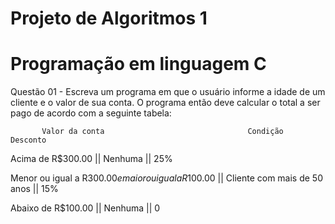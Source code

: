 # Projeto de Algoritmos 1

# Programação em linguagem C
Questão 01 -  Escreva um programa em que o usuário informe a idade de um cliente e o valor de sua conta. O programa então deve calcular o total a ser pago de acordo com a seguinte tabela: 
                   
           Valor da conta                                Condição                                Desconto

Acima de R$300.00                                        || Nenhuma ||                               25%

Menor ou igual a R$300.00 e maior ou igual a R$100.00    || Cliente com mais de 50 anos  ||               15%

Abaixo de R$100.00                                       || Nenhuma ||                                    0

